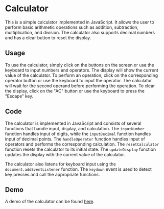 # Calculator

This is a simple calculator implemented in JavaScript. It allows the user to perform basic arithmetic operations such as addition, subtraction, multiplication, and division. The calculator also supports decimal numbers and has a clear button to reset the display.

## Usage

To use the calculator, simply click on the buttons on the screen or use the keyboard to input numbers and operators. The display will show the current value of the calculator. To perform an operation, click on the corresponding operator button or use the keyboard to input the operator. The calculator will wait for the second operand before performing the operation. To clear the display, click on the "AC" button or use the keyboard to press the "Escape" key.

## Code

The calculator is implemented in JavaScript and consists of several functions that handle input, display, and calculation. The `inputNumber` function handles input of digits, while the `inputDecimal` function handles input of decimal points. The `handleOperator` function handles input of operators and performs the corresponding calculation. The `resetCalculator` function resets the calculator to its initial state. The `updateDisplay` function updates the display with the current value of the calculator.

The calculator also listens for keyboard input using the `document.addEventListener` function. The `keydown` event is used to detect key presses and call the appropriate functions.

## Demo

A demo of the calculator can be found [here](https://codepen.io/krasipeace/pen/bGQovLb).